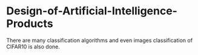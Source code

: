 # Design-of-Artificial-Intelligence-Products
There are many classification algorithms and even images classification of CIFAR10 is also done.

